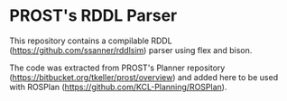 # PROST's RDDL Parser
This repository contains a compilable RDDL (https://github.com/ssanner/rddlsim) parser using flex and bison.

The code was extracted from PROST's Planner repository (https://bitbucket.org/tkeller/prost/overview) and added here to be used with ROSPlan (https://github.com/KCL-Planning/ROSPlan).



